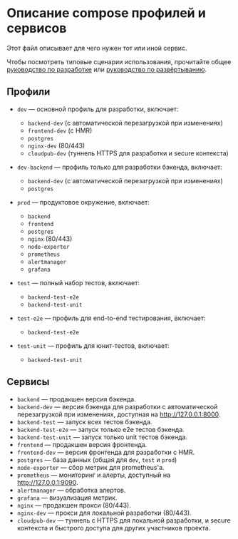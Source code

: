# Описание compose профилей и сервисов

Этот файл описывает для чего нужен тот или иной сервис.

Чтобы посмотреть типовые сценарии использования, прочитайте общее [руководство по разработке](../CONTRIBUTING.md) или [руководство по развёртыванию](../DEPLOYMENT.md).

## Профили

- `dev` — основной профиль для разработки, включает:

  - `backend-dev` (с автоматической перезагрузкой при изменениях)
  - `frontend-dev` (с HMR)
  - `postgres`
  - `nginx-dev` (80/443)
  - `cloudpub-dev` (туннель HTTPS для разработки и secure контекста)

- `dev-backend` — профиль только для разработки бэкенда, включает:

  - `backend-dev` (с автоматической перезагрузкой при изменениях)
  - `postgres`

- `prod` — продуктовое окружение, включает:

  - `backend`
  - `frontend`
  - `postgres`
  - `nginx` (80/443)
  - `node-exporter`
  - `prometheus`
  - `alertmanager`
  - `grafana`

- `test` — полный набор тестов, включает:

  - `backend-test-e2e`
  - `backend-test-unit`

- `test-e2e` — профиль для end-to-end тестирования, включает:

  - `backend-test-e2e`

- `test-unit` — профиль для юнит-тестов, включает:

  - `backend-test-unit`

## Сервисы

- `backend` — продакшен версия бэкенда.
- `backend-dev` — версия бэкенда для разработки с автоматической перезагрузкой при изменениях, доступная на http://127.0.0.1:8000.
- `backend-test` — запуск всех тестов бэкенда.
- `backend-test-e2e` — запуск только e2e тестов бэкенда.
- `backend-test-unit` — запуск только unit тестов бэкенда.
- `frontend` — продакшен версия фронтенда.
- `frontend-dev` — версия фронтенда для разработки с HMR.
- `postgres` — база данных (общая для `dev`, `test` и `prod`)
- `node-exporter` — cбор метрик для prometheus'а.
- `prometheus` — мониторинг и алерты, доступный на http://127.0.0.1:9090.
- `alertmanager` — обработка алертов.
- `grafana` — визуализация метрик.
- `nginx` — продакшен прокси (80/443).
- `nginx-dev` — прокси для локальной разработки (80/443).
- `cloudpub-dev` — туннель с HTTPS для локальной разработки, и secure контекста и быстрого доступа для других участников проекта.
